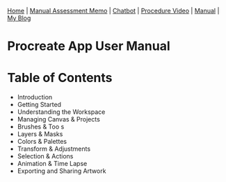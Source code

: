 [Home](index.md) | [Manual Assessment Memo](manual_assessment_memo.md) | [Chatbot](chatbot.md) | [Procedure Video](procedure_video.md) | [Manual](manual.md) | [My Blog](reflective_blogs.md) 

# Procreate App User Manual 
# Table of Contents

- Introduction
- Getting Started
- Understanding the Workspace
- Managing Canvas & Projects
- Brushes & Too s
- Layers & Masks
- Colors & Palettes 
- Transform & Adjustments
- Selection & Actions
- Animation & Time Lapse
- Exporting and Sharing Artwork

